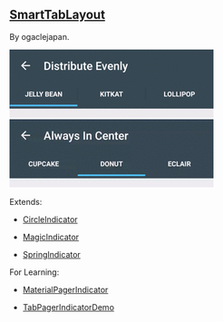 
## [SmartTabLayout](https://github.com/ogaclejapan/SmartTabLayout)

By ogaclejapan.

![SmartTabLayout Demo1](https://raw.githubusercontent.com/ogaclejapan/SmartTabLayout/master/art/demo1.gif) ![SmartTabLayout Demo2](https://raw.githubusercontent.com/ogaclejapan/SmartTabLayout/master/art/demo2.gif)

Extends:

- [CircleIndicator](https://github.com/ongakuer/CircleIndicator)

- [MagicIndicator](https://github.com/hackware1993/MagicIndicator)

- [SpringIndicator](https://github.com/chenupt/SpringIndicator)

For Learning:

- [MaterialPagerIndicator](https://github.com/amlcurran/MaterialPagerIndicator)

- [TabPagerIndicatorDemo](https://github.com/shanyao0/TabPagerIndicatorDemo)
